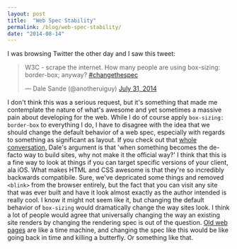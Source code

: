 ```yaml
---
layout: post
title:  "Web Spec Stability"
permalink: /blog/web-spec-stability/
date: "2014-08-14"
---
```


I was browsing Twitter the other day and I saw this tweet:

<blockquote class="twitter-tweet" lang="en"><p>W3C - scrape the internet. How many people are using box-sizing: border-box; anyway? &#10;&#10;<a href="https://twitter.com/hashtag/changethespec?src=hash">#changethespec</a></p>&mdash; Dale Sande (@anotheruiguy) <a href="https://twitter.com/anotheruiguy/statuses/494942808206082048">July 31, 2014</a></blockquote>
<script async src="//platform.twitter.com/widgets.js" charset="utf-8"></script>

I don't think this was a serious request, but it's something that made me contemplate the nature of what's awesome and yet sometimes a massive pain about developing for the web. While I do of course apply `box-sizing: border-box` to everything I do, I have to disagree with the idea that we should change the default behavior of a web spec, especially with regards to something as significant as layout. If you check out that [whole conversation](https://twitter.com/anotheruiguy/statuses/494942808206082048), Dale's argument is that 'when something becomes the de-facto way to build sites, why not make it the official way?' I think that this is a fine way to look at things if you can target specific versions of your client, ala iOS. What makes HTML and CSS awesome is that they're so incredibly backwards compatibile. Sure, we've depricated some things and removed `<blink>` from the browser entirely, but the fact that you can visit any site that was ever built and have it look almost exactly as the author intended is really cool. I know it might not seem like it, but changing the default behavior of `box-sizing` would dramatically change the way sites look. I think a lot of people would agree that universally changing the way an existing site renders by changing the rendering spec is out of the question. [Old web pages](http://www2.warnerbros.com/spacejam/movie/jam.htm) are like a time machine, and changing the spec like this would be like going back in time and killing a butterfly. Or something like that.